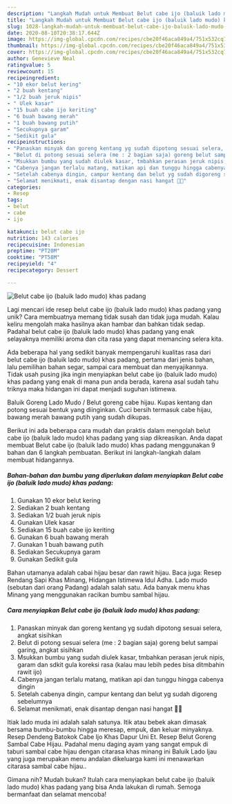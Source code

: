 ```yaml
---
description: "Langkah Mudah untuk Membuat Belut cabe ijo (baluik lado mudo) khas padang yang Enak"
title: "Langkah Mudah untuk Membuat Belut cabe ijo (baluik lado mudo) khas padang yang Enak"
slug: 1028-langkah-mudah-untuk-membuat-belut-cabe-ijo-baluik-lado-mudo-khas-padang-yang-enak
date: 2020-08-10T20:38:17.644Z
image: https://img-global.cpcdn.com/recipes/cbe20f46aca849a4/751x532cq70/belut-cabe-ijo-baluik-lado-mudo-khas-padang-foto-resep-utama.jpg
thumbnail: https://img-global.cpcdn.com/recipes/cbe20f46aca849a4/751x532cq70/belut-cabe-ijo-baluik-lado-mudo-khas-padang-foto-resep-utama.jpg
cover: https://img-global.cpcdn.com/recipes/cbe20f46aca849a4/751x532cq70/belut-cabe-ijo-baluik-lado-mudo-khas-padang-foto-resep-utama.jpg
author: Genevieve Neal
ratingvalue: 5
reviewcount: 15
recipeingredient:
- "10 ekor belut kering"
- "2 buah kentang"
- "1/2 buah jeruk nipis"
- " Ulek kasar"
- "15 buah cabe ijo keriting"
- "6 buah bawang merah"
- "1 buah bawang putih"
- "Secukupnya garam"
- "Sedikit gula"
recipeinstructions:
- "Panaskan minyak dan goreng kentang yg sudah dipotong sesuai selera, angkat sisihkan"
- "Belut di potong sesuai selera (me : 2 bagian saja) goreng belut sampai garing, angkat sisihkan"
- "Msukkan bumbu yang sudah diulek kasar, tmbahkan perasan jeruk nipis, garam dan sdkit gula koreksi rasa (kalau mau lebih pedes bisa ditmbahin rawit ijo)"
- "Cabenya jangan terlalu matang, matikan api dan tunggu hingga cabenya dingin"
- "Setelah cabenya dingin, campur kentang dan belut yg sudah digoreng sebelumnya"
- "Selamat menikmati, enak disantap dengan nasi hangat 👌🏻"
categories:
- Resep
tags:
- belut
- cabe
- ijo

katakunci: belut cabe ijo 
nutrition: 143 calories
recipecuisine: Indonesian
preptime: "PT20M"
cooktime: "PT58M"
recipeyield: "4"
recipecategory: Dessert

---
```



![Belut cabe ijo (baluik lado mudo) khas padang](https://img-global.cpcdn.com/recipes/cbe20f46aca849a4/751x532cq70/belut-cabe-ijo-baluik-lado-mudo-khas-padang-foto-resep-utama.jpg)

Lagi mencari ide resep belut cabe ijo (baluik lado mudo) khas padang yang unik? Cara membuatnya memang tidak susah dan tidak juga mudah. Kalau keliru mengolah maka hasilnya akan hambar dan bahkan tidak sedap. Padahal belut cabe ijo (baluik lado mudo) khas padang yang enak selayaknya memiliki aroma dan cita rasa yang dapat memancing selera kita.

Ada beberapa hal yang sedikit banyak mempengaruhi kualitas rasa dari belut cabe ijo (baluik lado mudo) khas padang, pertama dari jenis bahan, lalu pemilihan bahan segar, sampai cara membuat dan menyajikannya. Tidak usah pusing jika ingin menyiapkan belut cabe ijo (baluik lado mudo) khas padang yang enak di mana pun anda berada, karena asal sudah tahu triknya maka hidangan ini dapat menjadi suguhan istimewa.

Baluik Goreng Lado Mudo / Belut goreng cabe hijau. Kupas kentang dan potong sesuai bentuk yang diinginkan. Cuci bersih termasuk cabe hijau, bawang merah bawang putih yang sudah dikupas.


Berikut ini ada beberapa cara mudah dan praktis dalam mengolah belut cabe ijo (baluik lado mudo) khas padang yang siap dikreasikan. Anda dapat membuat Belut cabe ijo (baluik lado mudo) khas padang menggunakan 9 bahan dan 6 langkah pembuatan. Berikut ini langkah-langkah dalam membuat hidangannya.

<!--inarticleads1-->

##### Bahan-bahan dan bumbu yang diperlukan dalam menyiapkan Belut cabe ijo (baluik lado mudo) khas padang:

1. Gunakan 10 ekor belut kering
1. Sediakan 2 buah kentang
1. Sediakan 1/2 buah jeruk nipis
1. Gunakan  Ulek kasar
1. Sediakan 15 buah cabe ijo keriting
1. Gunakan 6 buah bawang merah
1. Gunakan 1 buah bawang putih
1. Sediakan Secukupnya garam
1. Gunakan Sedikit gula


Bahan utamanya adalah cabai hijau besar dan rawit hijau. Baca juga: Resep Rendang Sapi Khas Minang, Hidangan Istimewa Idul Adha. Lado mudo (sebutan dari orang Padang) adalah salah satu. Ada banyak menu khas Minang yang menggunakan racikan bumbu sambal hijau. 

<!--inarticleads2-->

##### Cara menyiapkan Belut cabe ijo (baluik lado mudo) khas padang:

1. Panaskan minyak dan goreng kentang yg sudah dipotong sesuai selera, angkat sisihkan
1. Belut di potong sesuai selera (me : 2 bagian saja) goreng belut sampai garing, angkat sisihkan
1. Msukkan bumbu yang sudah diulek kasar, tmbahkan perasan jeruk nipis, garam dan sdkit gula koreksi rasa (kalau mau lebih pedes bisa ditmbahin rawit ijo)
1. Cabenya jangan terlalu matang, matikan api dan tunggu hingga cabenya dingin
1. Setelah cabenya dingin, campur kentang dan belut yg sudah digoreng sebelumnya
1. Selamat menikmati, enak disantap dengan nasi hangat 👌🏻


Itiak lado muda ini adalah salah satunya. Itik atau bebek akan dimasak bersama bumbu-bumbu hingga meresap, empuk, dan keluar minyaknya. Resep Dendeng Batokok Cabe Ijo Khas Dapur Uni Et. Resep Belut Goreng Sambal Cabe Hijau. Padahal menu daging ayam yang sangat empuk di taburi sambal cabe hijau dengan citarasa khas minang ini Baluik Lado Ijau yang juga merupakan menu andalan dikeluarga kami ini menawarkan citarasa sambal cabe hijau.. 

Gimana nih? Mudah bukan? Itulah cara menyiapkan belut cabe ijo (baluik lado mudo) khas padang yang bisa Anda lakukan di rumah. Semoga bermanfaat dan selamat mencoba!

